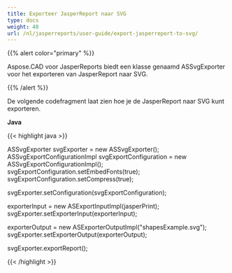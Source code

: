 ```yaml
---
title: Exporteer JasperReport naar SVG
type: docs
weight: 40
url: /nl/jasperreports/user-guide/export-jasperreport-to-svg/
---
```


{{% alert color="primary" %}}

Aspose.CAD voor JasperReports biedt een klasse genaamd ASSvgExporter voor het exporteren van JasperReport naar SVG.

{{% /alert %}}

De volgende codefragment laat zien hoe je de JasperReport naar SVG kunt exporteren.

**Java**

{{< highlight java >}}

ASSvgExporter svgExporter = new ASSvgExporter();
ASSvgExportConfigurationImpl svgExportConfiguration = new ASSvgExportConfigurationImpl();
svgExportConfiguration.setEmbedFonts(true);
svgExportConfiguration.setCompress(true);

svgExporter.setConfiguration(svgExportConfiguration);

exporterInput = new ASExportInputImpl(jasperPrint);
svgExporter.setExporterInput(exporterInput);

exporterOutput = new ASExporterOutputImpl("shapesExample.svg");
svgExporter.setExporterOutput(exporterOutput);

svgExporter.exportReport();

{{< /highlight >}}
